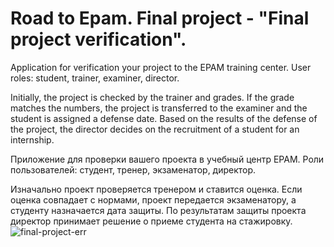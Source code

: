# Road to Epam. Final project - "Final project verification".
Application for verification your project to the EPAM training center.
User roles: student, trainer, examiner, director.

Initially, the project is checked by the trainer and grades. If the grade matches the numbers, the project is transferred to the examiner and the student is assigned a defense date.
Based on the results of the defense of the project, the director decides on the recruitment of a student for an internship.

Приложение для проверки вашего проекта в учебный центр EPAM.
Роли пользователей: студент, тренер, экзаменатор, директор.

Изначально проект проверяется тренером и ставится оценка. Если оценка совпадает с нормами, проект передается экзаменатору, а студенту назначается дата защиты.
По результатам защиты проекта директор принимает решение о приеме студента на стажировку.
![final-project-err](https://user-images.githubusercontent.com/82180316/128313885-f19658f6-3327-4cb2-942b-24b0e205f3fa.png)
